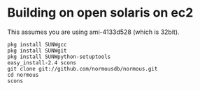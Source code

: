 # Building on open solaris on ec2

This assumes you are using ami-4133d528 (which is 32bit).


    pkg install SUNWgcc
    pkg install SUNWgit
    pkg install SUNWpython-setuptools
    easy_install-2.4 scons
    git clone git://github.com/normousdb/normous.git
    cd normous
    scons
